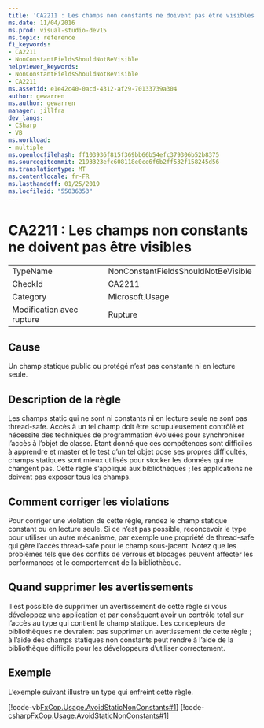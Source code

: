 ```yaml
---
title: 'CA2211 : Les champs non constants ne doivent pas être visibles'
ms.date: 11/04/2016
ms.prod: visual-studio-dev15
ms.topic: reference
f1_keywords:
- CA2211
- NonConstantFieldsShouldNotBeVisible
helpviewer_keywords:
- NonConstantFieldsShouldNotBeVisible
- CA2211
ms.assetid: e1e42c40-0acd-4312-af29-70133739a304
author: gewarren
ms.author: gewarren
manager: jillfra
dev_langs:
- CSharp
- VB
ms.workload:
- multiple
ms.openlocfilehash: ff103936f815f369bb66b54efc379306b52b8375
ms.sourcegitcommit: 2193323efc608118e0ce6f6b2ff532f158245d56
ms.translationtype: MT
ms.contentlocale: fr-FR
ms.lasthandoff: 01/25/2019
ms.locfileid: "55036353"
---
```

# <a name="ca2211-non-constant-fields-should-not-be-visible"></a>CA2211 : Les champs non constants ne doivent pas être visibles

|||
|-|-|
|TypeName|NonConstantFieldsShouldNotBeVisible|
|CheckId|CA2211|
|Category|Microsoft.Usage|
|Modification avec rupture|Rupture|

## <a name="cause"></a>Cause
 Un champ statique public ou protégé n’est pas constante ni en lecture seule.

## <a name="rule-description"></a>Description de la règle
 Les champs static qui ne sont ni constants ni en lecture seule ne sont pas thread-safe. Accès à un tel champ doit être scrupuleusement contrôlé et nécessite des techniques de programmation évoluées pour synchroniser l’accès à l’objet de classe. Étant donné que ces compétences sont difficiles à apprendre et master et le test d’un tel objet pose ses propres difficultés, champs statiques sont mieux utilisés pour stocker les données qui ne changent pas. Cette règle s’applique aux bibliothèques ; les applications ne doivent pas exposer tous les champs.

## <a name="how-to-fix-violations"></a>Comment corriger les violations
 Pour corriger une violation de cette règle, rendez le champ statique constant ou en lecture seule. Si ce n’est pas possible, reconcevoir le type pour utiliser un autre mécanisme, par exemple une propriété de thread-safe qui gère l’accès thread-safe pour le champ sous-jacent. Notez que les problèmes tels que des conflits de verrous et blocages peuvent affecter les performances et le comportement de la bibliothèque.

## <a name="when-to-suppress-warnings"></a>Quand supprimer les avertissements
 Il est possible de supprimer un avertissement de cette règle si vous développez une application et par conséquent avoir un contrôle total sur l’accès au type qui contient le champ statique. Les concepteurs de bibliothèques ne devraient pas supprimer un avertissement de cette règle ; à l’aide des champs statiques non constants peut rendre à l’aide de la bibliothèque difficile pour les développeurs d’utiliser correctement.

## <a name="example"></a>Exemple
 L’exemple suivant illustre un type qui enfreint cette règle.

 [!code-vb[FxCop.Usage.AvoidStaticNonConstants#1](../code-quality/codesnippet/VisualBasic/ca2211-non-constant-fields-should-not-be-visible_1.vb)]
 [!code-csharp[FxCop.Usage.AvoidStaticNonConstants#1](../code-quality/codesnippet/CSharp/ca2211-non-constant-fields-should-not-be-visible_1.cs)]